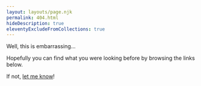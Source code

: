```yaml
---
layout: layouts/page.njk
permalink: 404.html
hideDescription: true
eleventyExcludeFromCollections: true
---
```


Well, this is embarrassing...

Hopefully you can find what you were looking before by browsing the links below.

If not, <a href="mailto:{{ metadata.author.email }}">let me know</a>!
